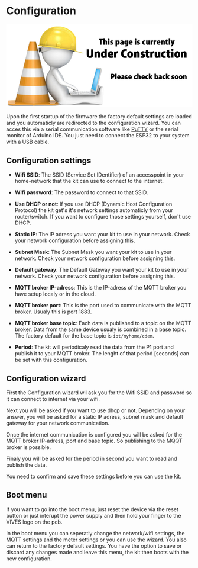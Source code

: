 # Configuration

![UNDER CONSTRUCTION](./images/underconstruction.jpg)

Upon the first startup of the firmware the factory default settings are loaded and you automaticly are redirected to the configuration wizard. 
You can acces this via a serial communication software like [PuTTY](https://www.putty.org/) or the serial monitor of Arduino IDE. You just need to connect the ESP32 to your system with a USB cable.

## Configuration settings

* **Wifi SSID**: The SSID (Service Set IDentifier) of an accesspoint in your home-network that the kit can use to connect to the internet.

* **Wifi password**: The password to connect to that SSID.

* **Use DHCP or not**: If you use DHCP (Dynamic Host Configuration Protocol) the kit get's it's network settings automaticly from your router/switch. If you want to configure those settings yourself, don't use DHCP.

* **Static IP**: The IP adress you want your kit to use in your network. Check your network configuration before assigning this.

* **Subnet Mask**: The Subnet Mask you want your kit to use in your network. Check your network configuration before assigning this.

* **Default gateway**: The Default Gateway you want your kit to use in your network. Check your network configuration before assigning this.

* **MQTT broker IP-adress**: This is the IP-adress of the MQTT broker you have setup localy or in the cloud. 

* **MQTT broker port**: This is the port used to communicate with the MQTT broker. Usualy this is port 1883.

* **MQTT broker base topic**: Each data is published to a topic on the MQTT broker. Data from the same device usualy is combined in a base topic. The factory default for the base topic is `iot/myhome/cdem`.

* **Period**: The kit will periodicaly read the data from the P1 port and publish it to your MQTT broker. The lenght of that period [seconds] can be set with this configuration.

## Configuration wizard

First the Configuration wizard wil ask you for the Wifi SSID and password so it can connect to internet via your wifi.

Next you will be asked if you want to use dhcp or not. Depending on your answer, you will be asked for a static IP adress, subnet mask and default gateway for your network communication.

Once the internet communication is configured you will be asked for the MQTT broker IP-adress, port and base topic. So publishing to the MQQT broker is possible.

Finaly you will be asked for the period in second you want to read and publish the data.

You need to confirm and save these settings before you can use the kit.

## Boot menu 

If you want to go into the boot menu, just reset the device via the reset button or just interupt the power supply and then hold your finger to the VIVES logo on the pcb.

In the boot menu you can seperatly change the network/wifi settings, the MQTT settings and the meter settings or you can use the wizard. You also can return to the factory default settings.
You have the option to save or discard any changes made and leave this menu, the kit then boots with the new configuration.






